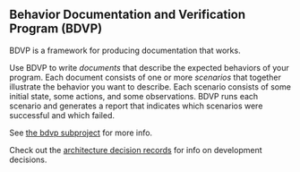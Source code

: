 ## Behavior Documentation and Verification Program (BDVP)

BDVP is a framework for producing documentation that works. 

Use BDVP to write *documents* that describe the expected behaviors of your program. 
Each document consists of one or more *scenarios* that together illustrate the behavior
you want to describe. Each scenario consists of some initial state, some actions, and
some observations. BDVP runs each scenario and generates a report that indicates which
scenarios were successful and which failed.

See [the bdvp subproject](./packages/bdvp) for more info.

Check out the [architecture decision records](./adr) for info on development decisions.